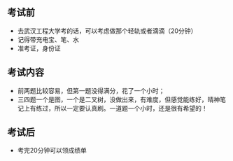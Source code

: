 ## 考试前
- 去武汉工程大学考的话，可以考虑做那个轻轨或者滴滴（20分钟）  
- 记得带充电宝、笔、水
- 准考证，身份证
## 考试内容
- 前两题比较容易，但第一题没得满分，花了一个小时；
- 三四题一个是图，一个是二叉树，没做出来，有难度，但感觉能练好，晴神笔记上有练过，所以一定要认真刷。一道题一个小时，还是很有希望的！
## 考试后
- 考完20分钟可以领成绩单
